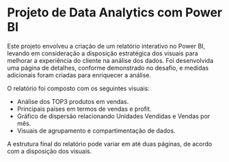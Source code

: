 # Projeto de Data Analytics com Power BI

Este projeto envolveu a criação de um relatório interativo no Power BI, levando em consideração a disposição estratégica dos visuais para melhorar a experiência do cliente na análise dos dados. Foi desenvolvida uma página de detalhes, conforme demonstrado no desafio, e medidas adicionais foram criadas para enriquecer a análise.

O relatório foi composto com os seguintes visuais:
- Análise dos TOP3 produtos em vendas.
- Principais países em termos de vendas e profit.
- Gráfico de dispersão relacionando Unidades Vendidas e Vendas por mês.
- Visuais de agrupamento e compartimentação de dados.

A estrutura final do relatório pode variar em até duas páginas, de acordo com a disposição dos visuais.
